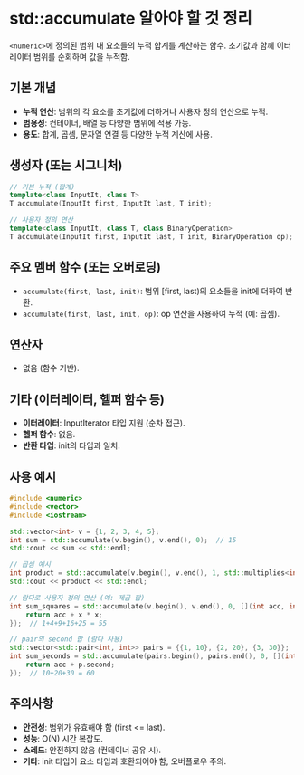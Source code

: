 # std::accumulate 알아야 할 것 정리

`<numeric>`에 정의된 범위 내 요소들의 누적 합계를 계산하는 함수. 초기값과 함께 이터레이터 범위를 순회하며 값을 누적함.

## 기본 개념
- **누적 연산**: 범위의 각 요소를 초기값에 더하거나 사용자 정의 연산으로 누적.
- **범용성**: 컨테이너, 배열 등 다양한 범위에 적용 가능.
- **용도**: 합계, 곱셈, 문자열 연결 등 다양한 누적 계산에 사용.

## 생성자 (또는 시그니처)
```cpp
// 기본 누적 (합계)
template<class InputIt, class T>
T accumulate(InputIt first, InputIt last, T init);

// 사용자 정의 연산
template<class InputIt, class T, class BinaryOperation>
T accumulate(InputIt first, InputIt last, T init, BinaryOperation op);
```

## 주요 멤버 함수 (또는 오버로딩)
- `accumulate(first, last, init)`: 범위 [first, last)의 요소들을 init에 더하여 반환.
- `accumulate(first, last, init, op)`: op 연산을 사용하여 누적 (예: 곱셈).

## 연산자
- 없음 (함수 기반).

## 기타 (이터레이터, 헬퍼 함수 등)
- **이터레이터**: InputIterator 타입 지원 (순차 접근).
- **헬퍼 함수**: 없음.
- **반환 타입**: init의 타입과 일치.

## 사용 예시
```cpp
#include <numeric>
#include <vector>
#include <iostream>

std::vector<int> v = {1, 2, 3, 4, 5};
int sum = std::accumulate(v.begin(), v.end(), 0);  // 15
std::cout << sum << std::endl;

// 곱셈 예시
int product = std::accumulate(v.begin(), v.end(), 1, std::multiplies<int>());  // 120
std::cout << product << std::endl;

// 람다로 사용자 정의 연산 (예: 제곱 합)
int sum_squares = std::accumulate(v.begin(), v.end(), 0, [](int acc, int x) {
    return acc + x * x;
});  // 1+4+9+16+25 = 55

// pair의 second 합 (람다 사용)
std::vector<std::pair<int, int>> pairs = {{1, 10}, {2, 20}, {3, 30}};
int sum_seconds = std::accumulate(pairs.begin(), pairs.end(), 0, [](int acc, const std::pair<int, int>& p) {
    return acc + p.second;
});  // 10+20+30 = 60
```

## 주의사항
- **안전성**: 범위가 유효해야 함 (first <= last).
- **성능**: O(N) 시간 복잡도.
- **스레드**: 안전하지 않음 (컨테이너 공유 시).
- **기타**: init 타입이 요소 타입과 호환되어야 함, 오버플로우 주의.